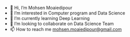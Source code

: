 - 👋 Hi, I’m Mohsen Moaiedipour
- 👀 I’m interested in Computer program and Data Science
- 🌱 I’m currently learning Deep Learning
- 💞️ I’m looking to collaborate on Data Science Team
- 📫 How to reach me mohsen.moaiedipour@gmail.com

<!---
Mohsen1105/Mohsen1105 is a ✨ special ✨ repository because its `README.md` (this file) appears on your GitHub profile.
You can click the Preview link to take a look at your changes.
--->
